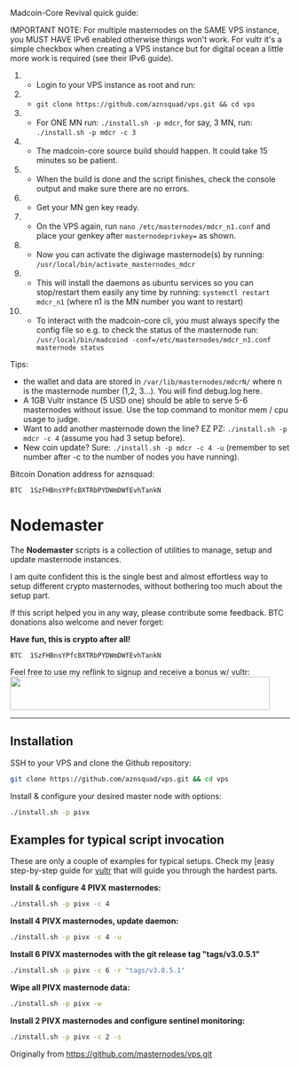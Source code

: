 Madcoin-Core Revival quick guide:

IMPORTANT NOTE: For multiple masternodes on the SAME VPS instance, you MUST HAVE IPv6 enabled otherwise things won't work. For vultr it's a simple checkbox when creating a VPS instance but for digital ocean a little more work is required (see their IPv6 guide).

1. - Login to your VPS instance as root and run:
2. - ```git clone https://github.com/aznsquad/vps.git && cd vps```
3. - For ONE MN run: ```./install.sh -p mdcr```, for say, 3 MN, run: ```./install.sh -p mdcr -c 3```
4. - The madcoin-core source build should happen. It could take 15 minutes so be patient.
5. - When the build is done and the script finishes, check the console output and make sure there are no errors.
6. - Get your MN gen key ready.
7. - On the VPS again, run ```nano /etc/masternodes/mdcr_n1.conf``` and place your genkey after ```masternodeprivkey=``` as shown.
8. - Now you can activate the digiwage masternode(s) by running: ```/usr/local/bin/activate_masternodes_mdcr```
9. - This will install the daemons as ubuntu services so you can stop/restart them easily any time by running: ```systemctl restart mdcr_n1``` (where n1 is the MN number you want to restart)
10. - To interact with the madcoin-core cli, you must always specify the config file so e.g. to check the status of the masternode run: ```/usr/local/bin/madcoind -conf=/etc/masternodes/mdcr_n1.conf masternode status```

Tips:

+ the wallet and data are stored in ```/var/lib/masternodes/mdcrN/``` where n is the masternode number (1,2, 3...). You will find debug.log here.
+ A 1GB Vultr instance (5 USD one) should be able to serve 5-6 masternodes without issue. Use the top command to monitor mem / cpu usage to judge.
+ Want to add another masternode down the line? EZ PZ:  ```./install.sh -p mdcr -c 4``` (assume you had 3 setup before).
+ New coin update? Sure: ```./install.sh -p mdcr -c 4 -u``` (remember to set number after -c to the number of nodes you have running).


Bitcoin Donation address for aznsquad:

```
BTC  1SzFHBnsYPfcBXTRbPYDWmDWfEvhTankN
```

# Nodemaster

The **Nodemaster** scripts is a collection of utilities to manage, setup and update masternode instances.

I am quite confident this is the single best and almost effortless way to setup different crypto masternodes, without bothering too much about the setup part.

If this script helped you in any way, please contribute some feedback. BTC donations also welcome and never forget:

**Have fun, this is crypto after all!**

```
BTC  1SzFHBnsYPfcBXTRbPYDWmDWfEvhTankN
```

Feel free to use my reflink to signup and receive a bonus w/ vultr:
<a href="https://www.vultr.com/?ref=7282775"><img src="https://www.vultr.com/media/banner_2.png" width="468" height="60"></a>

---

## Installation

SSH to your VPS and clone the Github repository:

```bash
git clone https://github.com/aznsquad/vps.git && cd vps
```

Install & configure your desired master node with options:

```bash
./install.sh -p pivx
```

## Examples for typical script invocation

These are only a couple of examples for typical setups. Check my [easy step-by-step guide for [vultr](/docs/masternode_vps.md) that will guide you through the hardest parts.

**Install & configure 4 PIVX masternodes:**

```bash
./install.sh -p pivx -c 4
```

**Install 4 PIVX masternodes, update daemon:**

```bash
./install.sh -p pivx -c 4 -u
```

**Install 6 PIVX masternodes with the git release tag "tags/v3.0.5.1"**

```bash
./install.sh -p pivx -c 6 -r "tags/v3.0.5.1"
```

**Wipe all PIVX masternode data:**

```bash
./install.sh -p pivx -w
```

**Install 2 PIVX masternodes and configure sentinel monitoring:**

```bash
./install.sh -p pivx -c 2 -s
```

Originally from https://github.com/masternodes/vps.git
